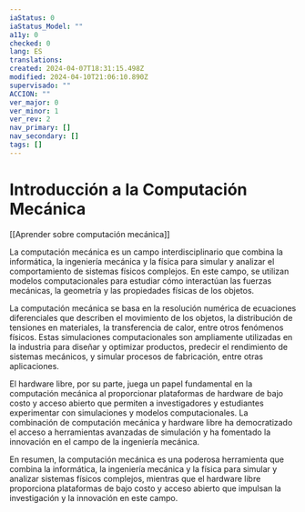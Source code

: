 ```yaml
---
iaStatus: 0
iaStatus_Model: ""
a11y: 0
checked: 0
lang: ES
translations: 
created: 2024-04-07T18:31:15.498Z
modified: 2024-04-10T21:06:10.890Z
supervisado: ""
ACCION: ""
ver_major: 0
ver_minor: 1
ver_rev: 2
nav_primary: []
nav_secondary: []
tags: []
---
```

# Introducción a la Computación Mecánica

[[Aprender sobre computación mecánica]]

La computación mecánica es un campo interdisciplinario que combina la informática, la ingeniería mecánica y la física para simular y analizar el comportamiento de sistemas físicos complejos. En este campo, se utilizan modelos computacionales para estudiar cómo interactúan las fuerzas mecánicas, la geometría y las propiedades físicas de los objetos.

La computación mecánica se basa en la resolución numérica de ecuaciones diferenciales que describen el movimiento de los objetos, la distribución de tensiones en materiales, la transferencia de calor, entre otros fenómenos físicos. Estas simulaciones computacionales son ampliamente utilizadas en la industria para diseñar y optimizar productos, predecir el rendimiento de sistemas mecánicos, y simular procesos de fabricación, entre otras aplicaciones.

El hardware libre, por su parte, juega un papel fundamental en la computación mecánica al proporcionar plataformas de hardware de bajo costo y acceso abierto que permiten a investigadores y estudiantes experimentar con simulaciones y modelos computacionales. La combinación de computación mecánica y hardware libre ha democratizado el acceso a herramientas avanzadas de simulación y ha fomentado la innovación en el campo de la ingeniería mecánica.

En resumen, la computación mecánica es una poderosa herramienta que combina la informática, la ingeniería mecánica y la física para simular y analizar sistemas físicos complejos, mientras que el hardware libre proporciona plataformas de bajo costo y acceso abierto que impulsan la investigación y la innovación en este campo.